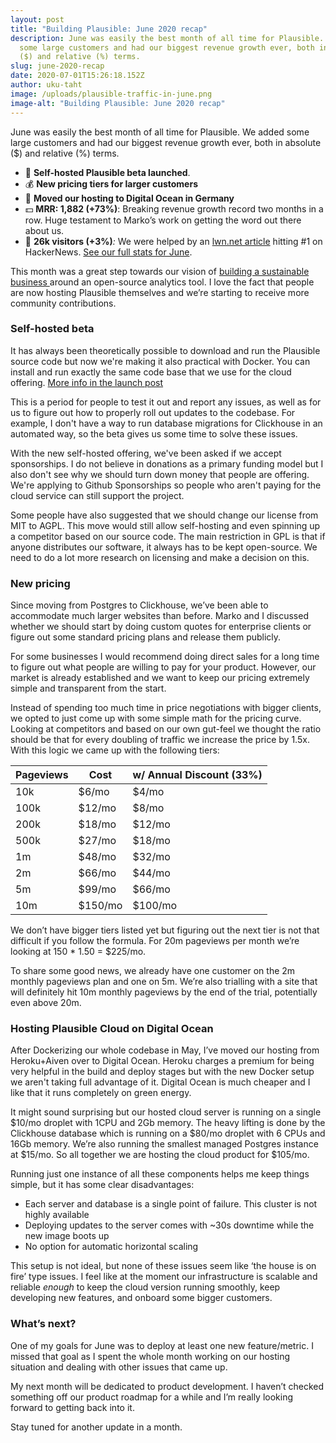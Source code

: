 ```yaml
---
layout: post
title: "Building Plausible: June 2020 recap"
description: June was easily the best month of all time for Plausible. We added
  some large customers and had our biggest revenue growth ever, both in absolute
  ($) and relative (%) terms.
slug: june-2020-recap
date: 2020-07-01T15:26:18.152Z
author: uku-taht
image: /uploads/plausible-traffic-in-june.png
image-alt: "Building Plausible: June 2020 recap"
---
```

June was easily the best month of all time for Plausible. We added some large customers and had our biggest revenue growth ever, both in absolute ($) and relative (%) terms.

* 🚀 **Self-hosted Plausible beta launched**.
* 💰 **New pricing tiers for larger customers**
* 🤖 **Moved our hosting to Digital Ocean in Germany**
* 💵 **MRR: 1,882 (+73%)**:  Breaking revenue growth record two months in a row. Huge testament to Marko’s work on getting the word out there about us.
* 👩 **26k visitors (+3%)***:* We were helped by an [lwn.net article](https://lwn.net/Articles/822568/) hitting #1 on HackerNews. [See our full stats for June](https://plausible.io/plausible.io?period=custom&from=2020-06-01&to=2020-06-30).

This month was a great step towards our vision of [building a sustainable business ](https://plausible.io/blog/open-source-funding) around an open-source analytics tool. I love the fact that people are now hosting Plausible themselves and we’re starting to receive more community contributions.

### Self-hosted beta

It has always been theoretically possible to download and run the Plausible source code but now we're making it also practical with Docker. You can install and run exactly the same code base that we use for the cloud offering. [More info in the launch post](https://plausible.io/blog/self-hosted-web-analytics-beta)

This is a period for people to test it out and report any issues, as well as for us to figure out how to properly roll out updates to the codebase. For example, I don't have a way to run database migrations for Clickhouse in an automated way, so the beta gives us some time to solve these issues.

With the new self-hosted offering, we've been asked if we accept sponsorships. I do not believe in donations as a primary funding model but I also don't see why we should turn down money that people are offering. We're applying to Github Sponsorships so people who aren't paying for the cloud service can still support the project.

Some people have also suggested that we should change our license from MIT to AGPL. This move would still allow self-hosting and even spinning up a competitor based on our source code. The main restriction in GPL is that if anyone distributes our software, it always has to be kept open-source. We need to do a lot more research on licensing and make a decision on this.

### New pricing

Since moving from Postgres to Clickhouse, we’ve been able to accommodate much larger websites than before. Marko and I discussed whether we should start by doing custom quotes for enterprise clients or figure out some standard pricing plans and release them publicly.

For some businesses I would recommend doing direct sales for a long time to figure out what people are willing to pay for your product. However, our market is already established and we want to keep our pricing extremely simple and transparent from the start.

Instead of spending too much time in price negotiations with bigger clients, we opted to just come up with some simple math for the pricing curve. Looking at competitors and based on our own gut-feel we thought the ratio should be that for every doubling of traffic we increase the price by 1.5x. With this logic we came up with the following tiers:

| Pageviews | Cost   | w/ Annual Discount (33%)
|---|---|---|
|10k       |  $6/mo| $4/mo|
|100k      |  $12/mo| $8/mo|
|200k      |  $18/mo| $12/mo|
|500k      |  $27/mo| $18/mo|
|1m        |  $48/mo| $32/mo|
|2m        |  $66/mo| $44/mo|
|5m        |  $99/mo| $66/mo|
|10m       | $150/mo| $100/mo|


We don’t have bigger tiers listed yet but figuring out the next tier is not that difficult if you follow the formula. For 20m pageviews per month we’re looking at 150 * 1.50 = $225/mo.

To share some good news, we already have one customer on the 2m monthly pageviews plan and one on 5m. We’re also trialling with a site that will definitely hit 10m monthly pageviews by the end of the trial, potentially even above 20m.

### Hosting Plausible Cloud on Digital Ocean

After Dockerizing our whole codebase in May, I’ve moved our hosting from Heroku+Aiven over to Digital Ocean. Heroku charges a premium for being very helpful in the build and deploy stages but with the new Docker setup we aren't taking full advantage of it. Digital Ocean is much cheaper and I like that it runs completely on green energy.

It might sound surprising but our hosted cloud server is running on a single $10/mo droplet with 1CPU and 2Gb memory. The heavy lifting is done by the Clickhouse database which is running on a $80/mo droplet with 6 CPUs and 16Gb memory. We’re also running the smallest managed Postgres instance at $15/mo. So all together we are hosting the cloud product for $105/mo.

Running just one instance of all these components helps me keep things simple, but it has some clear disadvantages:

* Each server and database is a single point of failure. This cluster is not highly available
* Deploying updates to the server comes with ~30s downtime while the new image boots up
* No option for automatic horizontal scaling

This setup is not ideal, but none of these issues seem like ‘the house is on fire’ type issues. I feel like at the moment our infrastructure is scalable and reliable *enough* to keep the cloud version running smoothly, keep developing new features, and onboard some bigger customers.

### What’s next?

One of my goals for June was to deploy at least one new feature/metric. I missed that goal as I spent the whole month working on our hosting situation and dealing with other issues that came up.

My next month will be dedicated to product development. I haven’t checked something off our product roadmap for a while and I’m really looking forward to getting back into it. 

Stay tuned for another update in a month.